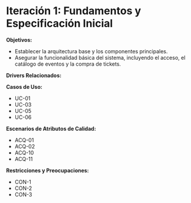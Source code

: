 # Iteración 1: Fundamentos y Especificación Inicial

**Objetivos:**
- Establecer la arquitectura base y los componentes principales.
- Asegurar la funcionalidad básica del sistema, incluyendo el acceso, el catálogo de eventos y la compra de tickets.

**Drivers Relacionados:**

**Casos de Uso:**
- UC-01
- UC-03
- UC-05
- UC-06

**Escenarios de Atributos de Calidad:**
- ACQ-01
- ACQ-02
- ACQ-10
- ACQ-11

**Restricciones y Preocupaciones:**
- CON-1
- CON-2
- CON-3